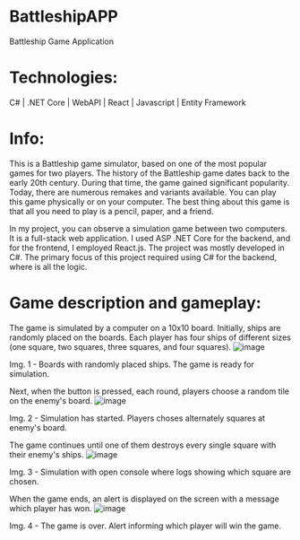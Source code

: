# BattleshipAPP

Battleship Game Application

# Technologies: 
C# | .NET Core | WebAPI | React | Javascript | Entity Framework

# Info:
This is a Battleship game simulator, based on one of the most popular games for two players.
The history of the Battleship game dates back to the early 20th century. During that time, the game gained significant popularity.
Today, there are numerous remakes and variants available. You can play this game physically or on your computer. The best thing about this game is that all you need to play is a pencil, paper, and a friend. 

In my project, you can observe a simulation game between two computers. It is a full-stack web application. I used ASP .NET Core for the backend, and for the frontend, I employed React.js. The project was mostly developed in C#. The primary focus of this project required using C# for the backend, where is all the logic. 

# Game description and gameplay: 
The game is simulated by a computer on a 10x10 board. Initially, ships are randomly placed on the boards. Each player has four ships of different sizes (one square, two squares, three squares, and four squares). 
![image](https://github.com/Ramzes9090/BattleshipAPP/assets/86838822/9dc2f310-30c4-4ee0-b113-cb30acc31e30)

Img. 1 - Boards with randomly placed ships. The game is ready for simulation.

Next, when the button is pressed, each round, players choose a random tile on the enemy's board.
![image](https://github.com/Ramzes9090/BattleshipAPP/assets/86838822/4b0e7b3b-b70e-4d18-b07b-fa5f2cb4ba82)

Img. 2 - Simulation has started. Players choses alternately squares at enemy's board.

The game continues until one of them destroys every single square with their enemy's ships. 
![image](https://github.com/Ramzes9090/BattleshipAPP/assets/86838822/e7be59bc-5862-4275-b60a-6982c3a40195)

Img. 3 - Simulation with open console where logs showing which square are chosen. 

When the game ends, an alert is displayed on the screen with a message which player has won.
![image](https://github.com/Ramzes9090/BattleshipAPP/assets/86838822/8e59a54a-b5d8-4584-a4b0-2bc06686c07e)

Img. 4 - The game is over. Alert informing which player will win the game.
